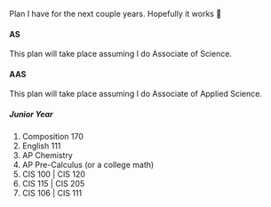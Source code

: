 Plan I have for the next couple years.
Hopefully it works 🤞

#### AS
This plan will take place assuming I do Associate of Science.

#### AAS
This plan will take place assuming I do Associate of Applied Science.

##### Junior Year
1. Composition 170
2. English 111
3. AP Chemistry
4. AP Pre-Calculus (or a college math)
5. CIS 100 | CIS 120
6. CIS 115 | CIS 205
7. CIS 106 | CIS 111